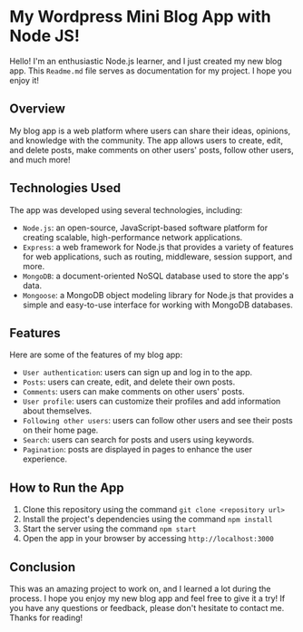 # My Wordpress Mini Blog App with Node JS!

Hello! I'm an enthusiastic Node.js learner, and I just created my new blog app. This `Readme.md` file serves as documentation for my project. I hope you enjoy it!

## Overview

My blog app is a web platform where users can share their ideas, opinions, and knowledge with the community. The app allows users to create, edit, and delete posts, make comments on other users' posts, follow other users, and much more!

## Technologies Used

The app was developed using several technologies, including:

- `Node.js`: an open-source, JavaScript-based software platform for creating scalable, high-performance network applications.
- `Express`: a web framework for Node.js that provides a variety of features for web applications, such as routing, middleware, session support, and more.
- `MongoDB`: a document-oriented NoSQL database used to store the app's data.
- `Mongoose`: a MongoDB object modeling library for Node.js that provides a simple and easy-to-use interface for working with MongoDB databases.

## Features

Here are some of the features of my blog app:

- `User authentication`: users can sign up and log in to the app.
- `Posts`: users can create, edit, and delete their own posts.
- `Comments`: users can make comments on other users' posts.
- `User profile`: users can customize their profiles and add information about themselves.
- `Following other users`: users can follow other users and see their posts on their home page.
- `Search`: users can search for posts and users using keywords.
- `Pagination`: posts are displayed in pages to enhance the user experience.

## How to Run the App

1. Clone this repository using the command `git clone <repository url>`
2. Install the project's dependencies using the command `npm install`
3. Start the server using the command `npm start`
4. Open the app in your browser by accessing `http://localhost:3000`

## Conclusion

This was an amazing project to work on, and I learned a lot during the process. I hope you enjoy my new blog app and feel free to give it a try! If you have any questions or feedback, please don't hesitate to contact me. Thanks for reading!
